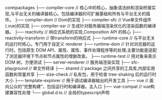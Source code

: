 core\packages
├── compiler-core   //  核心中的核心，抽象语法树和渲染桥接实现,与平台无关的编译器核心。包括编译器的可扩展基础和所有与平台无关的插件。
├── compiler-dom    //  Dom的实现
├── compiler-sfc    //  Vue单文件组件(.vue)的实现
├── compiler-ssr    //  生成针对服务器端渲染优化的渲染函数的编译器。
├── reactivity      //  响应式系统的实现,Composition API 的核心
├── reactivity-transform    //  带transform的响应式
├── runtime-core    //  与平台无关的运行时核心。专门用于自定义 renderer
├── runtime-dom     //  针对浏览器的运行时。包括原生 DOM API、属性、属性、事件处理程序等的处理,主要功能是适配了浏览器环境下节点和节点属性的增删改查。
├── runtime-test    //  用对象来表示 DOM 树，方便测试
├── server-renderer //  服务端渲染实现
├── sfc-playground  //  单文件转译
├── shared          //  package 之间共享的工具库,内部实用函数和常量共享
├── size-check      //  私有包，用于检查 tree-shaking 后的运行时大小
├── template-explorer   //  用于调试编译器输出的开发工具
├── vue             //  面向公众的“完整构建”，包括运行时和编译器。主入口
├── vue-compat      //  vue构建兼容性处理
└── global.d.ts     //  全局的typescript声明

